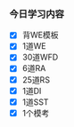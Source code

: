 ### 今日学习内容


- [x] 背WE模板
- [x] 1道WE
- [x] 30道WFD
- [x] 6道RA
- [x] 25道RS
- [x] 1道DI
- [x] 1道SST
- [x] 1个模考
